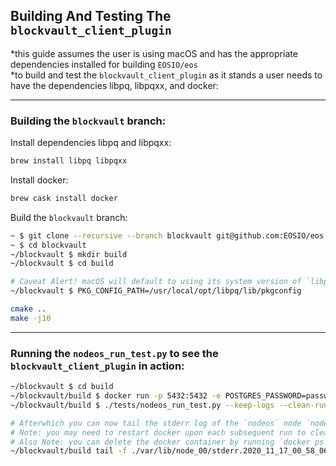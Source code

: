 ## Building And Testing The `blockvault_client_plugin`
*this guide assumes the user is using macOS and has the appropriate dependencies installed for building `EOSIO/eos`<br>
*to build and test the `blockvault_client_plugin` as it stands a user needs to have the dependencies libpq, libpqxx, and docker:

<hr>

### Building the `blockvault` branch:

Install dependencies libpq and libpqxx:
```bash
brew install libpq libpqxx
```

Install docker:
```bash
brew cask install docker
```

Build the `blockvault` branch:
```bash
~ $ git clone --recursive --branch blockvault git@github.com:EOSIO/eos.git blockvault
~ $ cd blockvault
~/blockvault $ mkdir build
~/blockvault $ cd build

# Caveat Alert! macOS will default to using its system version of `libpq`. To use the `libpq` installed by brew set the environment variable like so:
~/blockvault $ PKG_CONFIG_PATH=/usr/local/opt/libpq/lib/pkgconfig

cmake ..
make -j10
```

<hr>

### Running the `nodeos_run_test.py` to see the `blockvault_client_plugin` in action:
```bash
~/blockvault $ cd build
~/blockvault/build $ docker run -p 5432:5432 -e POSTGRES_PASSWORD=password -d postgres
~/blockvault/build $ ./tests/nodeos_run_test.py --keep-logs --clean-run -v

# Afterwhich you can now tail the stderr log of the `nodeos` node `node_00` (note: that file is given a unique ID on each subsequent run):
# Note: you may need to restart docker upon each subsequent run to clear the POSTGRES databse
# Also Note: you can delete the docker container by running `docker ps` and delete the corresponding docker CONTAINER ID like so: `docker rm -f <CONTAINER ID>`
~/blockvault/build tail -f ./var/lib/node_00/stderr.2020_11_17_00_58_06.txt | grep blockvault
```
